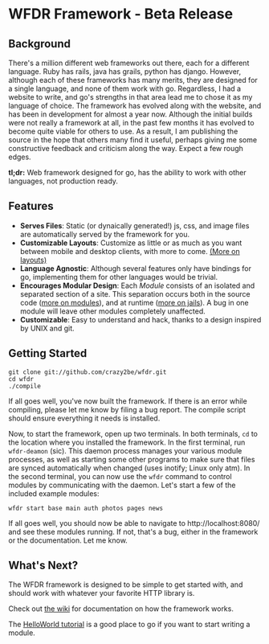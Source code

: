 WFDR Framework - Beta Release
=============================

Background
----------
There's a million different web frameworks out there, each for a different language. Ruby has rails, java has grails, python has django. However, although each of these frameworks has many merits, they are designed for a single language, and none of them work with go. Regardless, I had a website to write, and go's strengths in that area lead me to chose it as my language of choice. The framework has evolved along with the website, and has been in development for almost a year now. Although the initial builds were not really a framework at all, in the past few months it has evolved to become quite viable for others to use. As a result, I am publishing the source in the hope that others many find it useful, perhaps giving me some constructive feedback and criticism along the way. Expect a few rough edges.

**tl;dr:** Web framework designed for go, has the ability to work with other languages, not production ready.

Features
--------

 -  **Serves Files**: Static (or dynaically generated!) js, css, and image files are automatically served by the framework for you.
 -  **Customizable Layouts**: Customize as little or as much as you want between mobile and desktop clients, with more to come. [(More on layouts)](https://github.com/crazy2be/wfdr/wiki/Layouts)
 -  **Language Agnostic**: Although several features only have bindings for go, implementing them for other languages would be trivial.
 -  **Encourages Modular Design**: Each *Module* consists of an isolated and separated section of a site. This separation occurs both in the source code ([more on modules](https://github.com/crazy2be/wfdr/wiki/Modules)), and at runtime ([more on jails](https://github.com/crazy2be/wfdr/wiki/Jails)). A bug in one module will leave other modules completely unaffected.
 -  **Customizable**: Easy to understand and hack, thanks to a design inspired by UNIX and git.

Getting Started
---------------

    git clone git://github.com/crazy2be/wfdr.git
    cd wfdr
    ./compile

If all goes well, you've now built the framework. If there is an error while compiling, please let me know by filing a bug report. The compile script should ensure everything it needs is installed.

Now, to start the framework, open up two terminals. In both terminals, `cd` to the location where you installed the framework. In the first terminal, run `wfdr-deamon` (sic). This daemon process manages your various module processes, as well as starting some other programs to make sure that files are synced automatically when changed (uses inotify; Linux only atm). In the second terminal, you can now use the `wfdr` command to control modules by communicating with the daemon. Let's start a few of the included example modules:

    wfdr start base main auth photos pages news

If all goes well, you should now be able to navigate to http://localhost:8080/ and see these modules running. If not, that's a bug, either in the framework or the documentation. Let me know.

What's Next?
------------
The WFDR framework is designed to be simple to get started with, and should work with whatever your favorite HTTP library is.

Check out [the wiki](https://github.com/crazy2be/wfdr/wiki) for documentation on how the framework works.

The [HelloWorld tutorial](https://github.com/crazy2be/wfdr/wiki/HelloWorldTutorial) is a good place to go if you want to start writing a module.

